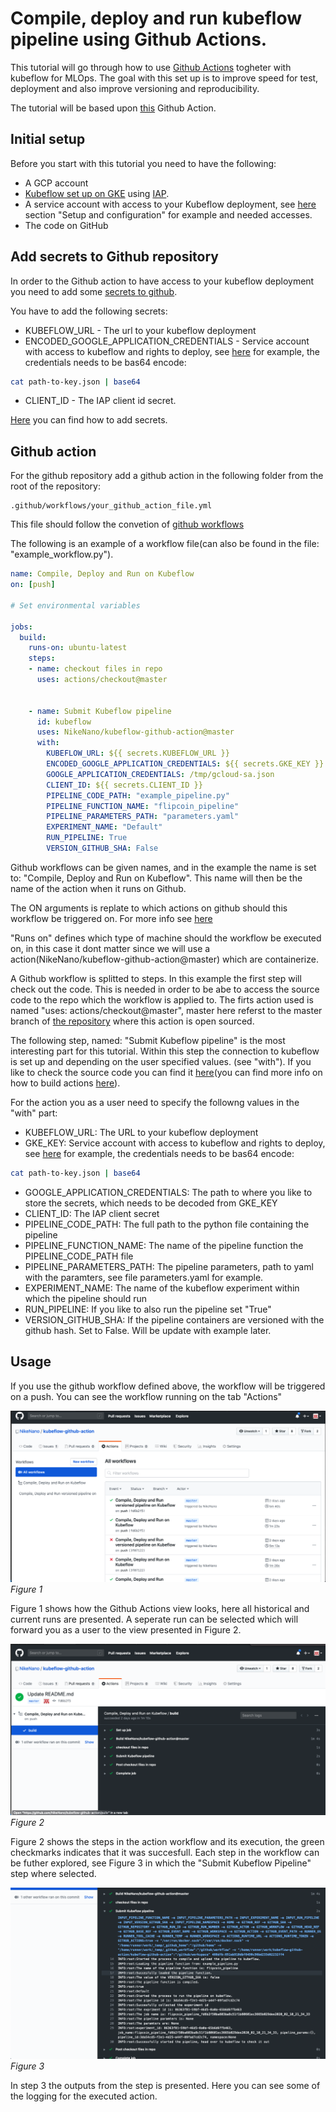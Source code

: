 # Compile, deploy and run kubeflow pipeline using Github Actions. 

This tutorial will go through how to use [Github Actions](https://github.com/features/actions) togheter with kubeflow for MLOps. The goal with this set up is to improve speed for test, deployment and also improve versioning and reproducibility. 

The tutorial will be based upon [this](https://github.com/marketplace/actions/kubeflow-compile-deploy-and-run) Github Action. 

## Initial setup
Before you start with this tutorial you need to have the following: 
- A GCP account
- [Kubeflow set up on GKE](https://www.kubeflow.org/docs/gke/deploy/deploy-cli/) using [IAP](https://www.kubeflow.org/docs/gke/deploy/oauth-setup/). 
- A service account with access to your Kubeflow deployment, see [here](https://github.com/kubeflow/examples/blob/cookbook/cookbook/pipelines/notebooks/kfp_remote_deploy-IAP.ipynb) section "Setup and configuration"  for example and needed accesses. 
- The code on GitHub

## Add secrets to Github repository

In order to the Github action to have access to your kubeflow deployment you need to add some [secrets to github](https://help.github.com/en/actions/configuring-and-managing-workflows/creating-and-storing-encrypted-secrets).

You have to add the following secrets: 
 - KUBEFLOW_URL - The url to your kubeflow deployment
 - ENCODED_GOOGLE_APPLICATION_CREDENTIALS - Service account with access to kubeflow and rights to deploy, see [here](http://amygdala.github.io/kubeflow/ml/2019/08/22/remote-deploy.html) for example, the credentials needs to be bas64 encode:

``` bash
cat path-to-key.json | base64
```
- CLIENT_ID - The IAP client id secret. 

[Here](https://help.github.com/en/actions/configuring-and-managing-workflows/creating-and-storing-encrypted-secrets) you can find how to add secrets. 

## Github action

For the github repository add a github action in the following folder from the root of the repository:  
```
.github/workflows/your_github_action_file.yml
```

This file should follow the convetion of [github workflows](https://help.github.com/en/actions/reference/workflow-syntax-for-github-actions)

The following is an example of a workflow file(can also be found in the file: "example_workflow.py"). 

```yaml
name: Compile, Deploy and Run on Kubeflow
on: [push]

# Set environmental variables

jobs:
  build:
    runs-on: ubuntu-latest
    steps:
    - name: checkout files in repo
      uses: actions/checkout@master


    - name: Submit Kubeflow pipeline
      id: kubeflow
      uses: NikeNano/kubeflow-github-action@master
      with:
        KUBEFLOW_URL: ${{ secrets.KUBEFLOW_URL }}
        ENCODED_GOOGLE_APPLICATION_CREDENTIALS: ${{ secrets.GKE_KEY }}
        GOOGLE_APPLICATION_CREDENTIALS: /tmp/gcloud-sa.json
        CLIENT_ID: ${{ secrets.CLIENT_ID }}
        PIPELINE_CODE_PATH: "example_pipeline.py"
        PIPELINE_FUNCTION_NAME: "flipcoin_pipeline"
        PIPELINE_PARAMETERS_PATH: "parameters.yaml"
        EXPERIMENT_NAME: "Default"
        RUN_PIPELINE: True
        VERSION_GITHUB_SHA: False

```
 
 Github workflows can be given names, and in the example the name is set to: "Compile, Deploy and Run on Kubeflow". This name will then be the name of the action when it runs on Github. 

 The ON arguments is replate to which actions on github should this workflow be triggered on. For more info see [here](https://help.github.com/en/actions/reference/workflow-syntax-for-github-actions#on)

"Runs on" defines which type of machine should the workflow be executed on, in this case it dont matter since we will use a action(NikeNano/kubeflow-github-action@master) which are containerize. 

A Github workflow is splitted to steps. In this example the first step will check out the code. This is needed in order to be abe to access the source code to the repo which the workflow is applied to. The firts action used is named "uses: actions/checkout@master", master here referst to the master branch of [the repository](https://github.com/actions/checkout) where this action is open sourced. 

The following step, named: "Submit Kubeflow pipeline" is the most interesting part for this tutorial. Within this step the connection to kubeflow is set up and depending on the user specified values. (see "with"). If you like to check the source code you can find it [here](https://github.com/NikeNano/kubeflow-github-action)(you can find more info on how to build actions [here](https://help.github.com/en/actions/building-actions)).

For the action you as a user need to specify the followng values in the "with" part: 
- KUBEFLOW_URL: The URL to your kubeflow deployment
- GKE_KEY: Service account with access to kubeflow and rights to deploy, see [here](http://amygdala.github.io/kubeflow/ml/2019/08/22/remote-deploy.html) for example, the credentials needs to be bas64 encode:

``` bash
cat path-to-key.json | base64
```
- GOOGLE_APPLICATION_CREDENTIALS: The path to where you like to store the secrets, which needs to be decoded from GKE_KEY
- CLIENT_ID: The IAP client secret
- PIPELINE_CODE_PATH: The full path to the python file containing the pipeline
- PIPELINE_FUNCTION_NAME: The name of the pipeline function the PIPELINE_CODE_PATH file
- PIPELINE_PARAMETERS_PATH: The pipeline parameters, path to yaml with the paramters, see file parameters.yaml for example. 
- EXPERIMENT_NAME: The name of the kubeflow experiment within which the pipeline should run
- RUN_PIPELINE: If you like to also run the pipeline set "True"
- VERSION_GITHUB_SHA: If the pipeline containers are versioned with the github hash. Set to False. Will be update with example later.  


## Usage

If you use the github workflow defined above, the workflow will be triggered on a push. You can see the workflow running on the tab "Actions" 

![Alt text](actions_ower_view.png?raw=true "Title")
_Figure 1_ 

Figure 1 shows how the Github Actions view looks, here all historical and current runs are presented. A seperate run can be selected which will forward you as a user to the view presented in Figure 2. 


![Alt text](check_action.png?raw=true "Title")
_Figure 2_

Figure 2 shows the steps in the action workflow and its execution, the green checkmarks indicates that it was succesfull. Each step in the workflow can be futher explored, see Figure 3 in which the "Submit Kubeflow Pipeline" step where selected. 


![Alt text](deep_dive.png?raw=true "Title")
_Figure 3_

In step 3 the outputs from the step is presented. Here you can see some of the logging for the executed action. 
